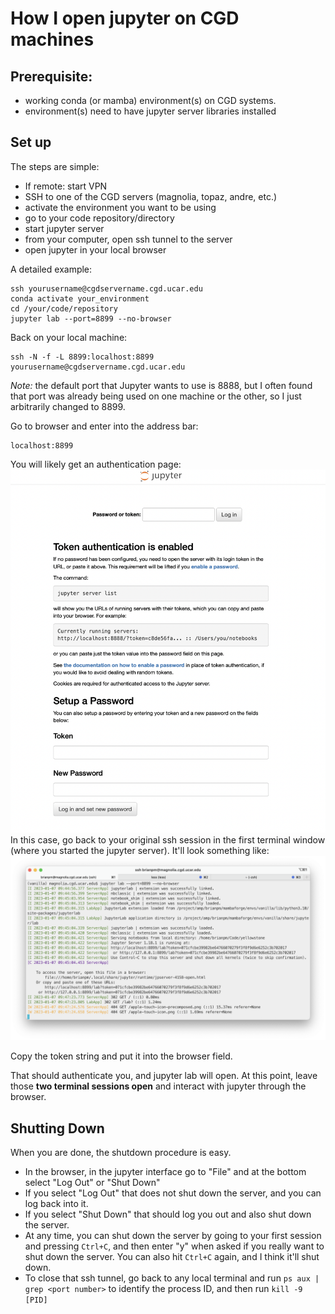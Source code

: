 # How I open jupyter on CGD machines


## Prerequisite: 
- working conda (or mamba) environment(s) on CGD systems.
- environment(s) need to have jupyter server libraries installed

## Set up

The steps are simple:
- If remote: start VPN
- SSH to one of the CGD servers (magnolia, topaz, andre, etc.)
- activate the environment you want to be using
- go to your code repository/directory
- start jupyter server
- from your computer, open ssh tunnel to the server
- open jupyter in your local browser

A detailed example:

```
ssh yourusername@cgdservername.cgd.ucar.edu
conda activate your_environment
cd /your/code/repository
jupyter lab --port=8899 --no-browser
```

Back on your local machine:
```
ssh -N -f -L 8899:localhost:8899 yourusername@cgdservername.cgd.ucar.edu
```
_Note:_ the default port that Jupyter wants to use is 8888, but I often found that port was already being used on one machine or the other, so I just arbitrarily changed to 8899. 

Go to browser and enter into the address bar:
```
localhost:8899
```

You will likely get an authentication page:
![jupyter login page](./images/jupyter_login_screen.png)
In this case, go back to your original ssh session in the first terminal window (where you started the jupyter server). It'll look something like:
![terminal running jupyter server](./images/jupyter_server_running.png)

Copy the token string and put it into the browser field.

That should authenticate you, and jupyter lab will open. At this point, leave those **two terminal sessions open** and interact with jupyter through the browser. 

## Shutting Down

When you are done, the shutdown procedure is easy. 
- In the browser, in the jupyter interface go to "File" and at the bottom select "Log Out" or "Shut Down"
- If you select "Log Out" that does not shut down the server, and you can log back into it.
- If you select "Shut Down" that should log you out and also shut down the server.
- At any time, you can shut down the server by going to your first session and pressing `Ctrl+C`, and then enter "y" when asked if you really want to shut down the server. You can also hit `Ctrl+C` again, and I think it'll shut down.
- To close that ssh tunnel, go back to any local terminal and run `ps aux | grep <port number>` to identify the process ID, and then run `kill -9 [PID]`
